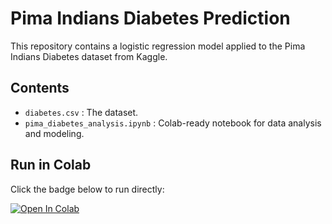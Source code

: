 # Pima Indians Diabetes Prediction

This repository contains a logistic regression model applied to the Pima Indians Diabetes dataset from Kaggle.

## Contents
- `diabetes.csv` : The dataset.
- `pima_diabetes_analysis.ipynb` : Colab-ready notebook for data analysis and modeling.

## Run in Colab
Click the badge below to run directly:

[![Open In Colab](https://colab.research.google.com/assets/colab-badge.svg)](https://colab.research.google.com/github/你的帳號/pima-diabetes/blob/main/pima_diabetes_analysis.ipynb)

